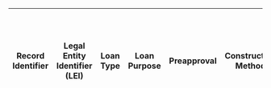 | Record Identifier | Legal Entity Identifier (LEI) | Loan Type | Loan Purpose | Preapproval | Construction Method | Occupancy Type | Loan Amount | Action Taken | State | County | Census Tract | Ethnicity of Applicant or Borrower: 1 | Ethnicity of Applicant or Borrower: 2 | Ethnicity of Applicant or Borrower: 3 | Ethnicity of Applicant or Borrower: 4 | Ethnicity of Applicant or Borrower: 5 | Ethnicity of Co-Applicant or Co-Borrower: 1 | Ethnicity of Co-Applicant or Co-Borrower: 2 | Ethnicity of Co-Applicant or Co-Borrower: 3 | Ethnicity of Co-Applicant or Co-Borrower: 4 | Ethnicity of Co-Applicant or Co-Borrower: 5 | Ethnicity of Applicant or Borrower Collected on the Basis of Visual Observation or Surname | Ethnicity of Co-Applicant or Co-Borrower Collected on the Basis of Visual Observation or Surname | Race of Applicant or Borrower: 1 | Race of Applicant or Borrower: 2 | Race of Applicant or Borrower: 3 | Race of Applicant or Borrower: 4 | Race of Applicant or Borrower: 5 | Race of Co-Applicant or Co-Borrower: 1 | Race of Co-Applicant or Co-Borrower: 2 | Race of Co-Applicant or Co-Borrower: 3 | Race of Co-Applicant or Co-Borrower: 4 | Race of Co-Applicant or Co-Borrower: 5 | Race of Applicant or Borrower Collected on the Basis of Visual Observation or Surname | Race of Co-Applicant or Co-Borrower Collected on the Basis of Visual Observation or Surname | Sex of Applicant or Borrower | Sex of Co-Applicant or Co-Borrower | Sex of Applicant or Borrower Collected on the Basis of Visual Observation or Surname | Sex of Co-Applicant or Co-Borrower Collected on the Basis of Visual Observation or Surname | Age of Applicant or Borrower | Age of Applicant >= 62 | Age of Co-Applicant or Co-Borrower | Age of Co-Applicant >= 62 | Income | Type of Purchaser | Rate Spread | HOEPA Status | Lien Status | Applicant or Borrower - Name and Version of Credit Scoring Model | Co-Applicant or Co-Borrower - Name and Version of Credit Scoring Model | Reason for Denial: 1 | Reason for Denial: 2 | Reason for Denial: 3 | Reason for Denial: 4 | Total Loan Costs | Total Points and Fees | Origination Charges | Discount Points | Lender Credits | Interest Rate | Prepayment Penalty Term | Debt-to-Income Ratio | Combined Loan-to-Value Ratio | Loan Term | Introductory Rate Period | Balloon Payment | Interest-Only Payments | Negative Amortization | Other Non-Amortizing Features | Property Value | Manufactured Home Secured Property Type | Manufactured Home Land Property Interest | Total Units | Multifamily Affordable Units | Submission of Application | Initially Payable to Your Institution | Automated Underwriting System: 1 | Automated Underwriting System: 2 | Automated Underwriting System: 3 | Automated Underwriting System: 4 | Automated Underwriting System: 5 | Reverse Mortgage | Open-End Line of Credit | Business or Commercial Purpose | 
|-------------------|-------------------------------|-----------|--------------|-------------|---------------------|----------------|-------------|--------------|-------|--------|--------------|---------------------------------------|---------------------------------------|---------------------------------------|---------------------------------------|---------------------------------------|---------------------------------------------|---------------------------------------------|---------------------------------------------|---------------------------------------------|---------------------------------------------|--------------------------------------------------------------------------------------------|--------------------------------------------------------------------------------------------------|----------------------------------|----------------------------------|----------------------------------|----------------------------------|----------------------------------|----------------------------------------|----------------------------------------|----------------------------------------|----------------------------------------|----------------------------------------|---------------------------------------------------------------------------------------|---------------------------------------------------------------------------------------------|------------------------------|------------------------------------|--------------------------------------------------------------------------------------|--------------------------------------------------------------------------------------------|------------------------------|------------------------|------------------------------------|---------------------------|--------|-------------------|-------------|--------------|-------------|------------------------------------------------------------------|------------------------------------------------------------------------|----------------------|----------------------|----------------------|----------------------|------------------|-----------------------|---------------------|-----------------|----------------|---------------|-------------------------|----------------------|------------------------------|-----------|--------------------------|-----------------|------------------------|-----------------------|-------------------------------|----------------|-----------------------------------------|------------------------------------------|-------------|------------------------------|---------------------------|---------------------------------------|----------------------------------|----------------------------------|----------------------------------|----------------------------------|----------------------------------|------------------|-------------------------|--------------------------------| 
